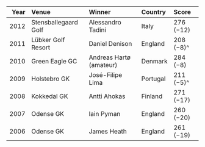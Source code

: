 |   Year | Venue                | Winner                  | Country   | Score     |
|-------:|:---------------------|:------------------------|:----------|:----------|
|   2012 | Stensballegaard Golf | Alessandro Tadini       | Italy     | 276 (−12) |
|   2011 | Lübker Golf Resort   | Daniel Denison          | England   | 208 (−8)^ |
|   2010 | Green Eagle GC       | Andreas Hartø (amateur) | Denmark   | 284 (−8)  |
|   2009 | Holstebro GK         | José-Filipe Lima        | Portugal  | 211 (−5)^ |
|   2008 | Kokkedal GK          | Antti Ahokas            | Finland   | 271 (−17) |
|   2007 | Odense GK            | Iain Pyman              | England   | 260 (−20) |
|   2006 | Odense GK            | James Heath             | England   | 261 (−19) |